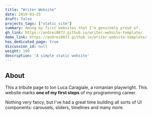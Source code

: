 ```yaml
---
title: "Writer Website"
date: 2019-03-25
draft: false
projects_tags: ["static site"]
summary: Among my first websites that I'm genuinely proud of.
gh_link: https://andrei0872.github.io/writer-website-template/
demo_link: https://andrei0872.github.io/writer-website-template/
has_dedicated_page: true
discussion_id: null
weight: 100
description: 'A simple static website'
---
```


## About

This a tribute page to Ion Luca Caragiale, a romanian playwright. This website marks **one of my first steps** of my programming career.

Nothing very fancy, but I've had a great time building all sorts of UI components: carousels, sliders, timelines and many more.

